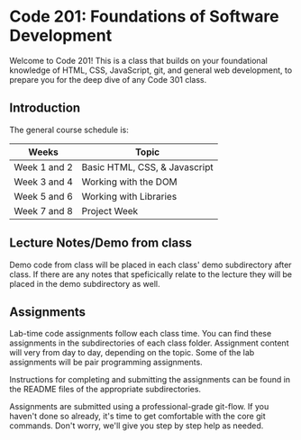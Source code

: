# Code 201: Foundations of Software Development

Welcome to Code 201! This is a class that builds on your foundational knowledge of HTML, CSS, JavaScript, git, and general web development, to prepare you for the deep dive of any Code 301 class.

## Introduction

The general course schedule is:

 Weeks        | Topic
--------------|------------------------------
 Week 1 and 2 | Basic HTML, CSS, & Javascript
 Week 3 and 4 | Working with the DOM
 Week 5 and 6 | Working with Libraries
 Week 7 and 8 | Project Week

## Lecture Notes/Demo from class

Demo code from class will be placed in each class' demo subdirectory after class. If there are any notes that speficically relate to the lecture they will be placed in the demo subdirectory as well.

## Assignments

Lab-time code assignments follow each class time. You can find these assignments in the subdirectories of each class folder. Assignment content will very from day to day, depending on the topic. Some of the lab assignments will be pair programming assignments.

Instructions for completing and submitting the assignments can be found in the README files of the appropriate subdirectories.

Assignments are submitted using a professional-grade git-flow. If you haven't done so already, it's time to get comfortable with the core git commands. Don't worry, we'll give you step by step help as needed.

